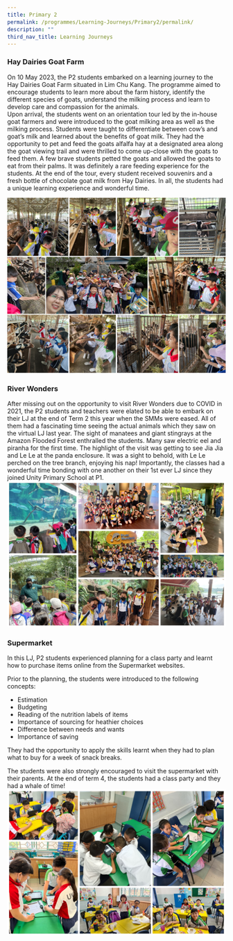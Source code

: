 ```yaml
---
title: Primary 2
permalink: /programmes/Learning-Journeys/Primary2/permalink/
description: ""
third_nav_title: Learning Journeys
---
```

### **Hay Dairies Goat Farm**
On 10 May 2023, the P2 students embarked on a learning journey to the Hay Dairies Goat Farm situated in Lim Chu Kang. The programme aimed to encourage students to learn more about the farm history, identify the different species of goats, understand the milking process and learn to develop care and compassion for the animals.  
Upon arrival, the students went on an orientation tour led by the in-house goat farmers and were introduced to the goat milking area as well as the milking process. Students were taught to differentiate between cow’s and goat’s milk and learned about the benefits of goat milk.  They had the opportunity to pet and feed the goats alfalfa hay at a designated area along the goat viewing trail and were thrilled to come up-close with the goats to feed them. A few brave students petted the goats and allowed the goats to eat from their palms. It was definitely a rare feeding experience for the students. 
At the end of the tour, every student received souvenirs and a fresh bottle of chocolate goat milk from Hay Dairies. In all, the students had a unique learning experience and wonderful time.

![](/images/Learning%20Journeys/2023/Primary%202/p2%20lj%20hay%20dairies.png)

### **River Wonders**
After missing out on the opportunity to visit River Wonders due to COVID in 2021, the P2 students and teachers were elated to be able to embark on their LJ at the end of Term 2 this year when the SMMs were eased. All of them had a fascinating time seeing the actual animals which they saw on the virtual LJ last year. The sight of manatees and giant stingrays at the Amazon Flooded Forest enthralled the students. Many saw electric eel and piranha for the first time. The highlight of the visit was getting to see Jia Jia and Le Le at the panda enclosure. It was a sight to behold, with Le Le perched on the tree branch, enjoying his nap! Importantly, the classes had a wonderful time bonding with one another on their 1st ever LJ since they joined Unity Primary School at P1.
![](/images/Learning%20Journeys/2022/Primary%202/2022%20P2%20River%20Wonders.jpg)

### **Supermarket**
In this LJ, P2 students experienced planning for a class party and learnt how to purchase items online from the Supermarket websites.

Prior to the planning, the students were introduced to the following concepts:
* Estimation
* Budgeting
* Reading of the nutrition labels of items
* Importance of sourcing for heathier choices
* Difference between needs and wants
*  Importance of saving

They had the opportunity to apply the skills learnt when they had to plan what to buy for a week of snack breaks.

The students were also strongly encouraged to visit the supermarket with their parents. At the end of term 4, the students had a class party and they had a whale of time!
![](/images/Learning%20Journeys/2022/Primary%202/2022%20P2%20Supermarket.jpg)